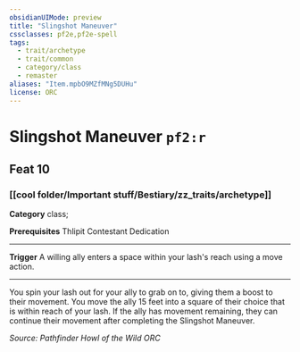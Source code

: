 ```yaml
---
obsidianUIMode: preview
title: "Slingshot Maneuver"
cssclasses: pf2e,pf2e-spell
tags:
  - trait/archetype
  - trait/common
  - category/class
  - remaster
aliases: "Item.mpbO9MZfMNg5DUHu"
license: ORC
---
```

# Slingshot Maneuver `pf2:r`
## Feat 10
### [[cool folder/Important stuff/Bestiary/zz_traits/archetype]]

**Category** class; 



**Prerequisites** Thlipit Contestant Dedication
* * *
**Trigger** A willing ally enters a space within your lash's reach using a move action.

* * *

You spin your lash out for your ally to grab on to, giving them a boost to their movement. You move the ally 15 feet into a square of their choice that is within reach of your lash. If the ally has movement remaining, they can continue their movement after completing the Slingshot Maneuver.

*Source: Pathfinder Howl of the Wild*
*ORC*